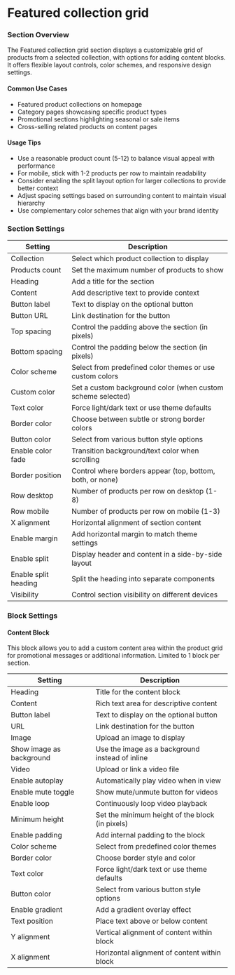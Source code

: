 # Featured collection grid

### Section Overview

The Featured collection grid section displays a customizable grid of products from a selected collection, with options for adding content blocks. It offers flexible layout controls, color schemes, and responsive design settings.

#### Common Use Cases

* Featured product collections on homepage
* Category pages showcasing specific product types
* Promotional sections highlighting seasonal or sale items
* Cross-selling related products on content pages

#### Usage Tips

* Use a reasonable product count (5-12) to balance visual appeal with performance
* For mobile, stick with 1-2 products per row to maintain readability
* Consider enabling the split layout option for larger collections to provide better context
* Adjust spacing settings based on surrounding content to maintain visual hierarchy
* Use complementary color schemes that align with your brand identity

### Section Settings

| Setting              | Description                                                 |
| -------------------- | ----------------------------------------------------------- |
| Collection           | Select which product collection to display                  |
| Products count       | Set the maximum number of products to show                  |
| Heading              | Add a title for the section                                 |
| Content              | Add descriptive text to provide context                     |
| Button label         | Text to display on the optional button                      |
| Button URL           | Link destination for the button                             |
| Top spacing          | Control the padding above the section (in pixels)           |
| Bottom spacing       | Control the padding below the section (in pixels)           |
| Color scheme         | Select from predefined color themes or use custom colors    |
| Custom color         | Set a custom background color (when custom scheme selected) |
| Text color           | Force light/dark text or use theme defaults                 |
| Border color         | Choose between subtle or strong border colors               |
| Button color         | Select from various button style options                    |
| Enable color fade    | Transition background/text color when scrolling             |
| Border position      | Control where borders appear (top, bottom, both, or none)   |
| Row desktop          | Number of products per row on desktop (1-8)                 |
| Row mobile           | Number of products per row on mobile (1-3)                  |
| X alignment          | Horizontal alignment of section content                     |
| Enable margin        | Add horizontal margin to match theme settings               |
| Enable split         | Display header and content in a side-by-side layout         |
| Enable split heading | Split the heading into separate components                  |
| Visibility           | Control section visibility on different devices             |

### Block Settings

#### Content Block

This block allows you to add a custom content area within the product grid for promotional messages or additional information. Limited to 1 block per section.

| Setting                  | Description                                     |
| ------------------------ | ----------------------------------------------- |
| Heading                  | Title for the content block                     |
| Content                  | Rich text area for descriptive content          |
| Button label             | Text to display on the optional button          |
| URL                      | Link destination for the button                 |
| Image                    | Upload an image to display                      |
| Show image as background | Use the image as a background instead of inline |
| Video                    | Upload or link a video file                     |
| Enable autoplay          | Automatically play video when in view           |
| Enable mute toggle       | Show mute/unmute button for videos              |
| Enable loop              | Continuously loop video playback                |
| Minimum height           | Set the minimum height of the block (in pixels) |
| Enable padding           | Add internal padding to the block               |
| Color scheme             | Select from predefined color themes             |
| Border color             | Choose border style and color                   |
| Text color               | Force light/dark text or use theme defaults     |
| Button color             | Select from various button style options        |
| Enable gradient          | Add a gradient overlay effect                   |
| Text position            | Place text above or below content               |
| Y alignment              | Vertical alignment of content within block      |
| X alignment              | Horizontal alignment of content within block    |

